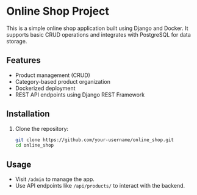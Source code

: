 # Online Shop Project

This is a simple online shop application built using Django and Docker. It supports basic CRUD operations and integrates with PostgreSQL for data storage.

## Features

- Product management (CRUD)
- Category-based product organization
- Dockerized deployment
- REST API endpoints using Django REST Framework

## Installation
1. Clone the repository:
   ```bash
   git clone https://github.com/your-username/online_shop.git
   cd online_shop

## Usage

- Visit `/admin` to manage the app.
- Use API endpoints like `/api/products/` to interact with the backend.
